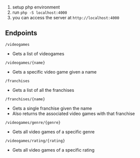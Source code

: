 1. setup php environment
2. run `php -S localhost:4000`
3. you can access the server at `http://localhost:4000`

## Endpoints

`/videogames`
- Gets a list of videogames

`/videogames/{name}`
- Gets a specific video game given a name

`/franchises`
- Gets a list of all the franchises

`/franchises/{name}`
- Gets a single franchise given the name
- Also returns the associated video games with that franchise

`/videogames/genre/{genre}`
- Gets all video games of a specific genre

`/videogames/rating/{rating}`
- Gets all video games of a specific rating